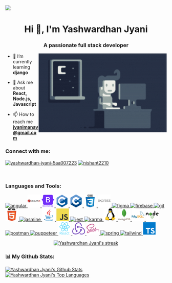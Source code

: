 
<img  src="https://user-images.githubusercontent.com/74038190/225813708-98b745f2-7d22-48cf-9150-083f1b00d6c9.gif">

<h1  align="center">Hi 👋, I'm Yashwardhan Jyani</h1>
<h3  align="center">A passionate full stack developer</h3>

<img align="right" alt="Coding" width="400" src="https://raw.githubusercontent.com/AVS1508/AVS1508/master/assets/Night-Coding.gif">

- 🌱 I’m currently learning **django**

- 💬 Ask me about **React, Node.js, Javascript**

- 📫 How to reach me **jyanimanav@gmail.com**
<h3 align="left">Connect with me:</h3>
<p align="left">
<a href="https://linkedin.com/in/yashwardhan-jyani-5aa007223" target="blank"><img align="center" src="https://raw.githubusercontent.com/rahuldkjain/github-profile-readme-generator/master/src/images/icons/Social/linked-in-alt.svg" alt="yashwardhan-jyani-5aa007223" height="30" width="40" /></a>
<a href="https://www.leetcode.com/u/yashwardhan_jyani/" target="blank"><img align="center" src="https://raw.githubusercontent.com/rahuldkjain/github-profile-readme-generator/master/src/images/icons/Social/leet-code.svg" alt="nishant2210" height="30" width="40" /></a>
</p>
<br/>
<h3  align="left">Languages and Tools:</h3>

<p  align="left">  <a  href="https://angular.io"  target="_blank"  rel="noreferrer">  <img  src="https://angular.io/assets/images/logos/angular/angular.svg"  alt="angular"  width="40"  height="40"/>  </a>  <a  href="https://angular.io"  target="_blank"  rel="noreferrer">  <img  src="https://raw.githubusercontent.com/devicons/devicon/master/icons/angularjs/angularjs-original-wordmark.svg"  alt="angularjs"  width="40"  height="40"/>  </a>  <a  href="https://getbootstrap.com"  target="_blank"  rel="noreferrer">  <img  src="https://raw.githubusercontent.com/devicons/devicon/master/icons/bootstrap/bootstrap-plain-wordmark.svg"  alt="bootstrap"  width="40"  height="40"/>  </a>  <a  href="https://www.cprogramming.com/"  target="_blank"  rel="noreferrer">  <img  src="https://raw.githubusercontent.com/devicons/devicon/master/icons/c/c-original.svg"  alt="c"  width="40"  height="40"/>  </a>  <a  href="https://www.w3schools.com/cpp/"  target="_blank"  rel="noreferrer">  <img  src="https://raw.githubusercontent.com/devicons/devicon/master/icons/cplusplus/cplusplus-original.svg"  alt="cplusplus"  width="40"  height="40"/>  </a>  <a  href="https://www.w3schools.com/css/"  target="_blank"  rel="noreferrer">  <img  src="https://raw.githubusercontent.com/devicons/devicon/master/icons/css3/css3-original-wordmark.svg"  alt="css3"  width="40"  height="40"/>  </a>  <a  href="https://expressjs.com"  target="_blank"  rel="noreferrer">  <img  src="https://raw.githubusercontent.com/devicons/devicon/master/icons/express/express-original-wordmark.svg"  alt="express"  width="40"  height="40"/>  </a>  <a  href="https://www.figma.com/"  target="_blank"  rel="noreferrer">  <img  src="https://www.vectorlogo.zone/logos/figma/figma-icon.svg"  alt="figma"  width="40"  height="40"/>  </a>  <a  href="https://firebase.google.com/"  target="_blank"  rel="noreferrer">  <img  src="https://www.vectorlogo.zone/logos/firebase/firebase-icon.svg"  alt="firebase"  width="40"  height="40"/>  </a>  <a  href="https://git-scm.com/"  target="_blank"  rel="noreferrer">  <img  src="https://www.vectorlogo.zone/logos/git-scm/git-scm-icon.svg"  alt="git"  width="40"  height="40"/>  </a>  <a  href="https://www.w3.org/html/"  target="_blank"  rel="noreferrer">  <img  src="https://raw.githubusercontent.com/devicons/devicon/master/icons/html5/html5-original-wordmark.svg"  alt="html5"  width="40"  height="40"/>  </a>  <a  href="https://jasmine.github.io/"  target="_blank"  rel="noreferrer">  <img  src="https://www.vectorlogo.zone/logos/jasmine/jasmine-icon.svg"  alt="jasmine"  width="40"  height="40"/>  </a>  <a  href="https://www.java.com"  target="_blank"  rel="noreferrer">  <img  src="https://raw.githubusercontent.com/devicons/devicon/master/icons/java/java-original.svg"  alt="java"  width="40"  height="40"/>  </a>  <a  href="https://developer.mozilla.org/en-US/docs/Web/JavaScript"  target="_blank"  rel="noreferrer">  <img  src="https://raw.githubusercontent.com/devicons/devicon/master/icons/javascript/javascript-original.svg"  alt="javascript"  width="40"  height="40"/>  </a>  <a  href="https://jestjs.io"  target="_blank"  rel="noreferrer">  <img  src="https://www.vectorlogo.zone/logos/jestjsio/jestjsio-icon.svg"  alt="jest"  width="40"  height="40"/>  </a>  <a  href="https://karma-runner.github.io/latest/index.html"  target="_blank"  rel="noreferrer">  <img  src="https://raw.githubusercontent.com/detain/svg-logos/780f25886640cef088af994181646db2f6b1a3f8/svg/karma.svg"  alt="karma"  width="40"  height="40"/>  </a>  <a  href="https://www.linux.org/"  target="_blank"  rel="noreferrer">  <img  src="https://raw.githubusercontent.com/devicons/devicon/master/icons/linux/linux-original.svg"  alt="linux"  width="40"  height="40"/>  </a>  <a  href="https://www.mongodb.com/"  target="_blank"  rel="noreferrer">  <img  src="https://raw.githubusercontent.com/devicons/devicon/master/icons/mongodb/mongodb-original-wordmark.svg"  alt="mongodb"  width="40"  height="40"/>  </a>  <a  href="https://www.mysql.com/"  target="_blank"  rel="noreferrer">  <img  src="https://raw.githubusercontent.com/devicons/devicon/master/icons/mysql/mysql-original-wordmark.svg"  alt="mysql"  width="40"  height="40"/>  </a>  <a  href="https://nodejs.org"  target="_blank"  rel="noreferrer">  <img  src="https://raw.githubusercontent.com/devicons/devicon/master/icons/nodejs/nodejs-original-wordmark.svg"  alt="nodejs"  width="40"  height="40"/>  </a>  <a  href="https://postman.com"  target="_blank"  rel="noreferrer">  <img  src="https://www.vectorlogo.zone/logos/getpostman/getpostman-icon.svg"  alt="postman"  width="40"  height="40"/>  </a>  <a  href="https://github.com/puppeteer/puppeteer"  target="_blank"  rel="noreferrer">  <img  src="https://www.vectorlogo.zone/logos/pptrdev/pptrdev-official.svg"  alt="puppeteer"  width="40"  height="40"/>  </a>  <a  href="https://reactjs.org/"  target="_blank"  rel="noreferrer">  <img  src="https://raw.githubusercontent.com/devicons/devicon/master/icons/react/react-original-wordmark.svg"  alt="react"  width="40"  height="40"/>  </a>  <a  href="https://redux.js.org"  target="_blank"  rel="noreferrer">  <img  src="https://raw.githubusercontent.com/devicons/devicon/master/icons/redux/redux-original.svg"  alt="redux"  width="40"  height="40"/>  </a>  <a  href="https://sass-lang.com"  target="_blank"  rel="noreferrer">  <img  src="https://raw.githubusercontent.com/devicons/devicon/master/icons/sass/sass-original.svg"  alt="sass"  width="40"  height="40"/>  </a>  <a  href="https://spring.io/"  target="_blank"  rel="noreferrer">  <img  src="https://www.vectorlogo.zone/logos/springio/springio-icon.svg"  alt="spring"  width="40"  height="40"/>  </a>  <a  href="https://tailwindcss.com/"  target="_blank"  rel="noreferrer">  <img  src="https://www.vectorlogo.zone/logos/tailwindcss/tailwindcss-icon.svg"  alt="tailwind"  width="40"  height="40"/>  </a>  <a  href="https://www.typescriptlang.org/"  target="_blank"  rel="noreferrer">  <img  src="https://raw.githubusercontent.com/devicons/devicon/master/icons/typescript/typescript-original.svg"  alt="typescript"  width="40"  height="40"/>  </a>  </p>

  
  <p align="center">
    <a href="https://github.com/yashwardhan-jyani/github-readme-streak-stats">
        <img title="🔥 Get streak stats for your profile at git.io/streak-stats" alt="Yashwardhan Jyani's streak" src="https://github-readme-streak-stats.herokuapp.com/?user=yashwardhan-jyani&theme=black-ice&hide_border=true&stroke=0000&background=060A0CD0"/>
    </a>
</p>

<h3  align="left"> 📊 My Github Stats:</h3>
<a href="https://github.com/yashwardhan-jyani/github-readme-stats"><img alt="Yashwardhan Jyani's Github Stats" src="https://github-readme-stats.vercel.app/api?username=yashwardhan-jyani&show_icons=true&count_private=true&theme=react&hide_border=true&bg_color=0D1117" /></a>
 <a href="https://github.com/yashwardhan-jyani/github-readme-stats"><img alt="Yashwardhan Jyani's Top Languages" src="https://github-readme-stats.vercel.app/api/top-langs/?username=yashwardhan-jyani&langs_count=8&count_private=true&layout=compact&theme=react&hide_border=true&bg_color=0D1117" /></a>
